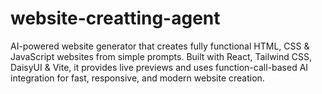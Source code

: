# website-creatting-agent
AI-powered website generator that creates fully functional HTML, CSS &amp; JavaScript websites from simple prompts. Built with React, Tailwind CSS, DaisyUI &amp; Vite, it provides live previews and uses function-call-based AI integration for fast, responsive, and modern website creation.
